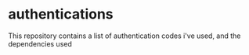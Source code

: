 # authentications
This repository contains a list of authentication codes i've used, and the dependencies used
